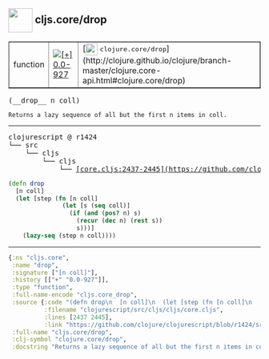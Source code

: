 ## <img width="48px" valign="middle" src="http://i.imgur.com/Hi20huC.png"> cljs.core/drop

 <table border="1">
<tr>
<td>function</td>
<td><a href="https://github.com/cljsinfo/api-refs/tree/0.0-927"><img valign="middle" alt="[+] 0.0-927" src="https://img.shields.io/badge/+-0.0--927-lightgrey.svg"></a> </td>
<td>
[<img height="24px" valign="middle" src="http://i.imgur.com/1GjPKvB.png"> <samp>clojure.core/drop</samp>](http://clojure.github.io/clojure/branch-master/clojure.core-api.html#clojure.core/drop)
</td>
</tr>
</table>

 <samp>
(__drop__ n coll)<br>
</samp>

```
Returns a lazy sequence of all but the first n items in coll.
```

---

 <pre>
clojurescript @ r1424
└── src
    └── cljs
        └── cljs
            └── <ins>[core.cljs:2437-2445](https://github.com/clojure/clojurescript/blob/r1424/src/cljs/cljs/core.cljs#L2437-L2445)</ins>
</pre>

```clj
(defn drop
  [n coll]
  (let [step (fn [n coll]
               (let [s (seq coll)]
                 (if (and (pos? n) s)
                   (recur (dec n) (rest s))
                   s)))]
    (lazy-seq (step n coll))))
```


---

```clj
{:ns "cljs.core",
 :name "drop",
 :signature ["[n coll]"],
 :history [["+" "0.0-927"]],
 :type "function",
 :full-name-encode "cljs.core_drop",
 :source {:code "(defn drop\n  [n coll]\n  (let [step (fn [n coll]\n               (let [s (seq coll)]\n                 (if (and (pos? n) s)\n                   (recur (dec n) (rest s))\n                   s)))]\n    (lazy-seq (step n coll))))",
          :filename "clojurescript/src/cljs/cljs/core.cljs",
          :lines [2437 2445],
          :link "https://github.com/clojure/clojurescript/blob/r1424/src/cljs/cljs/core.cljs#L2437-L2445"},
 :full-name "cljs.core/drop",
 :clj-symbol "clojure.core/drop",
 :docstring "Returns a lazy sequence of all but the first n items in coll."}

```
